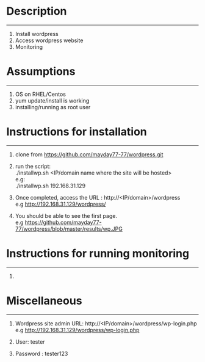 # Description
--------------
1) Install wordpress
2) Access wordpress website
3) Monitoring

# Assumptions
--------------
1) OS on RHEL/Centos
2) yum update/install is working
3) installing/running as root user

# Instructions for installation
--------------------------------
1) clone from https://github.com/mayday77-77/wordpress.git
2) run the script:  
   ./installwp.sh <IP/domain name where the site will be hosted>  
   e.g:  
   ./installwp.sh 192.168.31.129
   
 3) Once completed, access the URL : http://<IP/domain>/wordpress  
    e.g http://192.168.31.129/wordpress/
 4) You should be able to see the first page.  
    e.g https://github.com/mayday77-77/wordpress/blob/master/results/wp.JPG
 
 # Instructions for running monitoring
 --------------------------------------
 1)
 
 # Miscellaneous
 ----------------
 1) Wordpress site admin URL: http://<IP/domain>/wordpress/wp-login.php
    e.g http://192.168.31.129/wordpress/wp-login.php
 
 2) User: tester
 3) Password : tester123
